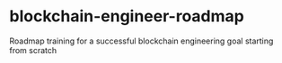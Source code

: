 # blockchain-engineer-roadmap
Roadmap training for a successful blockchain engineering goal starting from scratch 
